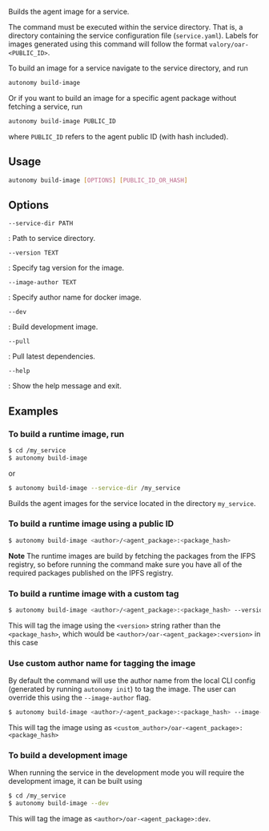 Builds the agent image for a service.

The command must be executed within the service directory. That is, a directory containing the service configuration file (`service.yaml`). Labels for images generated using this command will follow the format `valory/oar-<PUBLIC_ID>`.

To build an image for a service navigate to the service directory, and run

```bash
autonomy build-image
```

Or if you want to build an image for a specific agent package without fetching a service, run

```bash
autonomy build-image PUBLIC_ID
```

where `PUBLIC_ID` refers to the agent public ID (with hash included).

## Usage

```bash
autonomy build-image [OPTIONS] [PUBLIC_ID_OR_HASH]
```

## Options
```
--service-dir PATH
```
:   Path to service directory.

```
--version TEXT
```
:   Specify tag version for the image.

```
--image-author TEXT  
```
:   Specify author name for docker image.

```
--dev
```
:   Build development image.

```
--pull
```
:   Pull latest dependencies.

```
--help
```
:   Show the help message and exit.


## Examples

### To build a runtime image, run

```bash
$ cd /my_service
$ autonomy build-image
```

or

```bash
$ autonomy build-image --service-dir /my_service
```

Builds the agent images for the service located in the directory `my_service`. 

### To build a runtime image using a public ID

```bash
$ autonomy build-image <author>/<agent_package>:<package_hash>
```

**Note** The runtime images are build by fetching the packages from the IFPS registry, so before running the command make sure you have all of the required packages published on the IPFS registry.

### To build a runtime image with a custom tag

```bash
$ autonomy build-image <author>/<agent_package>:<package_hash> --version <version>
```

This will tag the image using the `<version>` string rather than the `<package_hash>`, which would be `<author>/oar-<agent_package>:<version>` in this case

### Use custom author name for tagging the image

By default the command will use the author name from the local CLI config (generated by running `autonomy init`) to tag the image. The user can override this using the `--image-author` flag.

```bash
$ autonomy build-image <author>/<agent_package>:<package_hash> --image-author <custom_author>
```

This will tag the image using as `<custom_author>/oar-<agent_package>:<package_hash>`

### To build a development image

When running the service in the development mode you will require the development image, it can be built using 

```bash
$ cd /my_service
$ autonomy build-image --dev
```

This will tag the image as `<author>/oar-<agent_package>:dev`.